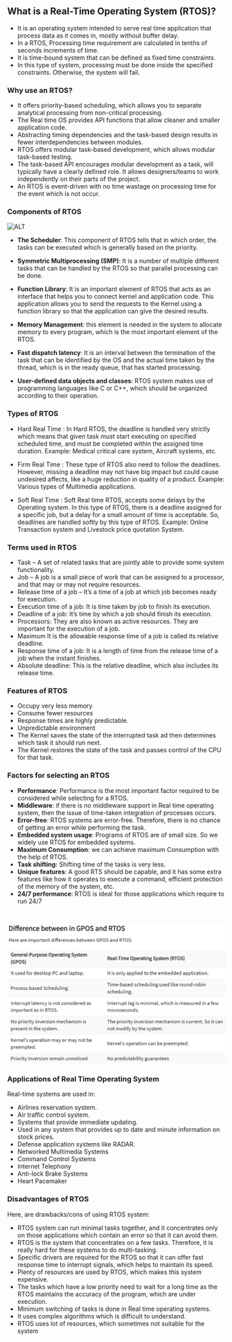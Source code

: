 ## What is a Real-Time Operating System (RTOS)?

- It is an operating system intended to serve real time application that process data as it comes in, mostly without buffer delay.
- In a RTOS, Processing time requirement are calculated in tenths of seconds increments of time. 
- It is time-bound system that can be defined as fixed time constraints. 
- In this type of system, processing must be done inside the specified constraints. Otherwise, the system will fail.

### Why use an RTOS?

- It offers priority-based scheduling, which allows you to separate analytical processing from non-critical processing.
- The Real time OS provides API functions that allow cleaner and smaller application code.
- Abstracting timing dependencies and the task-based design results in fewer interdependencies between modules.
- RTOS offers modular task-based development, which allows modular task-based testing.
- The task-based API encourages modular development as a task, will typically have a clearly defined role. It allows designers/teams to work independently on their parts of the project.
- An RTOS is event-driven with no time wastage on processing time for the event which is not occur.

### Components of RTOS

![ALT](https://www.guru99.com/images/1/121119_0515_Realtimeope1.png)

- **The Scheduler**: This component of RTOS tells that in which order, the tasks can be executed which is generally based on the priority.

- **Symmetric Multiprocessing (SMP)**: It is a number of multiple different tasks that can be handled by the RTOS so that parallel processing can be done.

- **Function Library**: It is an important element of RTOS that acts as an interface that helps you to connect kernel and application code. This application allows you to send the requests to the Kernel using a function library so that the application can give the desired results.

- **Memory Management**: this element is needed in the system to allocate memory to every program, which is the most important element of the RTOS.

- **Fast dispatch latency**: It is an interval between the termination of the task that can be identified by the OS and the actual time taken by the thread, which is in the ready queue, that has started processing.

- **User-defined data objects and classes**: RTOS system makes use of programming languages like C or C++, which should be organized according to their operation.

### Types of RTOS

- Hard Real Time : 
  In Hard RTOS, the deadline is handled very strictly which means that given task must start executing on specified scheduled time, and must be completed within the assigned time duration. Example: Medical critical care system, Aircraft systems, etc.

- Firm Real Time :
  These type of RTOS also need to follow the deadlines. However, missing a deadline may not have big impact but could cause undesired affects, like a huge reduction in quality of a product. Example: Various types of Multimedia applications.

- Soft Real Time :
  Soft Real time RTOS, accepts some delays by the Operating system. In this type of RTOS, there is a deadline assigned for a specific job, but a delay for a small amount of time is acceptable. So, deadlines are handled softly by this type of RTOS. Example: Online Transaction system and Livestock price quotation System.


### Terms used in RTOS
- Task – A set of related tasks that are jointly able to provide some system functionality.
- Job – A job is a small piece of work that can be assigned to a processor, and that may or may not require resources.
- Release time of a job – It’s a time of a job at which job becomes ready for execution.
- Execution time of a job: It is time taken by job to finish its execution.
- Deadline of a job: It’s time by which a job should finish its execution.
- Processors: They are also known as active resources. They are important for the execution of a job.
- Maximum It is the allowable response time of a job is called its relative deadline.
- Response time of a job: It is a length of time from the release time of a job when the instant finishes.
- Absolute deadline: This is the relative deadline, which also includes its release time.


### Features of RTOS
- Occupy very less memory
- Consume fewer resources
- Response times are highly predictable.
- Unpredictable environment
- The Kernel saves the state of the interrupted task ad then determines which task it should run next.
- The Kernel restores the state of the task and passes control of the CPU for that task.

### Factors for selecting an RTOS
- **Performance**: Performance is the most important factor required to be considered while selecting for a RTOS.
- **Middleware**: if there is no middleware support in Real time operating system, then the issue of time-taken integration of processes occurs.
- **Error-free**: RTOS systems are error-free. Therefore, there is no chance of getting an error while performing the task.
- **Embedded system usage**: Programs of RTOS are of small size. So we widely use RTOS for embedded systems.
- **Maximum Consumption**: we can achieve maximum Consumption with the help of RTOS.
- **Task shifting:** Shifting time of the tasks is very less.
- **Unique features**: A good RTS should be capable, and it has some extra features like how it operates to execute a command, efficient protection of the memory of the system, etc.
- **24/7 performance**: RTOS is ideal for those applications which require to run 24/7

<br>


![Alt text](images/diffbwrtosandgpos.png)

### Applications of Real Time Operating System
Real-time systems are used in:

- Airlines reservation system.
- Air traffic control system.
- Systems that provide immediate updating.
- Used in any system that provides up to date and minute information on stock prices.
- Defense application systems like RADAR.
- Networked Multimedia Systems
- Command Control Systems
- Internet Telephony
- Anti-lock Brake Systems
- Heart Pacemaker
### Disadvantages of RTOS
Here, are drawbacks/cons of using RTOS system:

- RTOS system can run minimal tasks together, and it concentrates only on those applications which contain an error so that it can avoid them.
- RTOS is the system that concentrates on a few tasks. Therefore, it is really hard for these systems to do multi-tasking.
- Specific drivers are required for the RTOS so that it can offer fast response time to interrupt signals, which helps to maintain its speed.
- Plenty of resources are used by RTOS, which makes this system expensive.
- The tasks which have a low priority need to wait for a long time as the RTOS maintains the accuracy of the program, which are under execution.
- Minimum switching of tasks is done in Real time operating systems.
- It uses complex algorithms which is difficult to understand.
- RTOS uses lot of resources, which sometimes not suitable for the system